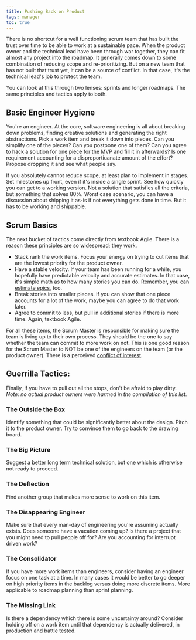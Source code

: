 ```yaml
---
title: Pushing Back on Product
tags: manager
toc: true
---
```


There is no shortcut for a well functioning scrum team that has built the trust
over time to be able to work at a sustainable pace. When the product owner and
the technical lead have been through war together, they can
fit almost any project into the roadmap. It generally comes down to some
combination of reducing scope and re-prioritizing. But on a new team that has
not built that trust yet, it can be a source of conflict. In that case, it's the
technical lead's job to protect the team.

You can look at this through two lenses: sprints and longer roadmaps. The same
principles and tactics apply to both.

## Basic Engineer Hygiene

You're an engineer. At the core, software engineering is all about breaking down
problems, finding creative solutions and generating the right abstractions. Pick
a work item and break it down into pieces. Can you simplify one of the pieces?
Can you postpone one of them? Can you agree to hack a solution for one piece for
the MVP and fill it in afterwards? Is one requirement accounting for a
disproportiuanate amount of the effort? Propose dropping it and see what people
say.

If you absolutely cannot reduce scope, at least plan to implement in stages. Set
milestones up front, even if it's inside a single sprint. See how quickly you
can get to a working version. Not a solution that satisfies all the criteria,
but something that solves 80%. Worst case scenario, you can have a discussion
about shipping it as-is if not everything gets done in time. But it has to be
working and shippable.

## Scrum Basics

The next bucket of tactics come directly from textbook Agile. There is a reason
these principles are so widespread; they work.

- Stack rank the work items. Focus your energy on trying to cut items that are
the lowest priority for the product owner.
- Have a stable velocity. If your team has been running for a while, you
hopefully have predictable velocity and accurate estimates. In that case, it's
simple math as to how many stories you can do. Remember, you can
[estimate epics](http://chase-seibert.github.io/blog/2017/08/28/epic-story-estimation.html), too.
- Break stories into smaller pieces. If you can show that one piece accounts for
a lot of the work, maybe you can agree to do that work later.
- Agree to commit to less, but pull in additional stories if there is more time.
Again, textbook Agile.

For all these items, the Scrum Master is responsible for making sure the team is
living up to their own process. They should be the one to say whether the team
can commit to more work on not. This is one good reason for the Scrum Master to
NOT be one of the engineers on the team (or the product owner). There is a
perceived [conflict of interest](https://www.mountaingoatsoftware.com/blog/protecting-the-team-cuts-both-ways).

## Guerrilla Tactics:

Finally, if you have to pull out all the stops, don't be afraid to play dirty.
*Note: no actual product owners were harmed in the compilation of this list.*

### The Outside the Box

Identify something that could be significantly better about the design.
Pitch it to the product owner. Try to convince them to go back to the drawing
board.

### The Big Picture

Suggest a better long term technical solution, but one which is
otherwise not ready to proceed.

### The Deflection

Find another group that makes more sense to work on this item.

### The Disappearing Engineer

Make sure that every man-day of engineering you're assuming actually exists.
Does someone have a vacation coming up? Is there a project that you might need
to pull people off for? Are you accounting for interrupt driven work?

### The Consolidator

If you have more work items than engineers, consider having an engineer
focus on one task at a time. In many cases it would be better to go deeper on
high priority items in the backlog versus doing more discrete items. More
applicable to roadmap planning than sprint planning.

### The Missing Link

Is there a dependency which there is some uncertainty around? Consider holding
off on a work item until that dependency is actually delivered, in production
and battle tested.
